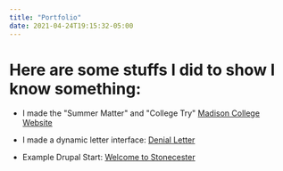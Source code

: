 ```yaml
---
title: "Portfolio"
date: 2021-04-24T19:15:32-05:00
---
```

# Here are some stuffs I did to show I know something:

- I made the "Summer Matter" and "College Try" [Madison College Website](https://madisoncollege.edu)

- I made a dynamic letter interface: [Denial Letter](https://jcaughlin.github.io/dynamic-letter/)

- Example Drupal Start: [Welcome to Stonecester](http://3.22.228.59)


